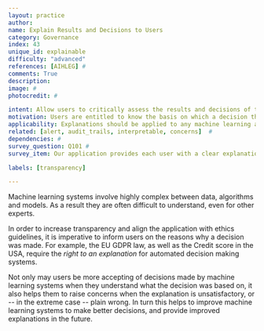 ```yaml
---
layout: practice
author:
name: Explain Results and Decisions to Users
category: Governance
index: 43
unique_id: explainable
difficulty: "advanced"
references: [AIHLEG] #
comments: True
description:
image: #
photocredit: #

intent: Allow users to critically assess the results and decisions of the machine learning application, so they can accept them on an informed basis, or catch possible errors.
motivation: Users are entitled to know the basis on which a decision that affects them was made. #
applicability: Explanations should be applied to any machine learning application.
related: [alert, audit_trails, interpretable, concerns]  #
dependencies: #
survey_question: Q101 #
survey_item: Our application provides each user with a clear explanation of the results or decisions that they receive.

labels: [transparency]

---
```


Machine learning systems involve highly complex between data, algorithms and models. As a result they are often difficult to understand, even for other experts.

In order to increase transparency and align the application with ethics guidelines, it is imperative to inform users on the reasons why a decision was made.
For example, the EU GDPR law, as well as the Credit score in the USA, require the *right to an explanation* for automated decision making systems.

Not only may users be more accepting of decisions made by machine learning systems when they understand what the decision was based on, it also helps them to raise concerns when the explanation is unsatisfactory, or -- in the extreme case -- plain wrong. In turn this helps to improve machine learning systems to make better decisions, and provide improved explanations in the future.
